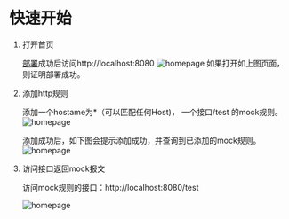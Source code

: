# 快速开始
1. 打开首页

    [部署](../#_3)成功后访问http://localhost:8080
    ![homepage](../img/homepage.png)
    如果打开如上图页面，则证明部署成功。

1. 添加http规则

    添加一个hostame为*（可以匹配任何Host)， 一个接口/test 的mock规则。
    ![homepage](../img/addrule.png)

    添加成功后，如下图会提示添加成功，并查询到已添加的mock规则。
    ![homepage](../img/addok.png)


1. 访问接口返回mock报文

    访问mock规则的接口：http://localhost:8080/test

    ![homepage](../img/httpmock.png)
